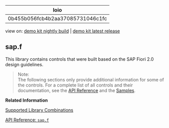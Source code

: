 <!-- loio0b455b056fcb4b2aa37085731046c1fc -->

| loio |
| -----|
| 0b455b056fcb4b2aa37085731046c1fc |

<div id="loio">

view on: [demo kit nightly build](https://openui5nightly.hana.ondemand.com/#/topic/0b455b056fcb4b2aa37085731046c1fc) | [demo kit latest release](https://openui5.hana.ondemand.com/#/topic/0b455b056fcb4b2aa37085731046c1fc)</div>

## sap.f

This library contains controls that were built based on the SAP Fiori 2.0 design guidelines.

> Note:  
> The following sections only provide additional information for some of the controls. For a complete list of all controls and their documentation, see the [API Reference](https://openui5.hana.ondemand.com/#/api) and the [Samples](https://openui5.hana.ondemand.com/#/controls). 

**Related Information**  


[Supported Library Combinations](Supported_Library_Combinations_363cd16.md)

[API Reference: `sap.f`](https://openui5.hana.ondemand.com/#docs/api/symbols/sap.f.html)

